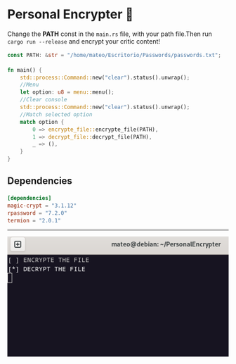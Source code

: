 # Personal Encrypter 🔐

Change the **PATH** const in the `main.rs` file, with your path file.Then run `cargo run --release` and encrypt your critic content!

```rust
const PATH: &str = "/home/mateo/Escritorio/Passwords/passwords.txt";

fn main() {
    std::process::Command::new("clear").status().unwrap();
    //Menu
    let option: u8 = menu::menu();
    //Clear console
    std::process::Command::new("clear").status().unwrap();
    //Match selected option
    match option {
        0 => encrypte_file::encrypte_file(PATH),
        1 => decrypt_file::decrypt_file(PATH),
        _ => (),
    }
}
```

## Dependencies

```toml
[dependencies]
magic-crypt = "3.1.12"
rpassword = "7.2.0"
termion = "2.0.1"
```

---

<div align="center">

!["screenshot"](./readme/screenshot.png)

</div>